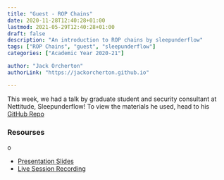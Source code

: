 ```yaml
---
title: "Guest - ROP Chains"
date: 2020-11-28T12:40:28+01:00
lastmod: 2021-05-29T12:40:28+01:00
draft: false
description: "An introduction to ROP chains by sleepunderflow"
tags: ["ROP Chains", "guest", "sleepunderflow"]
categories: ["Academic Year 2020-21"]

author: "Jack Orcherton"
authorLink: "https://jackorcherton.github.io"

---
```

This week, we had a talk by graduate student and security consultant at Nettitude, Sleepunderflow! To view the materials he used, head to his [GitHub Repo](https://github.com/sleepunderflow/comsec-binexp)

### Resourses
o
- [Presentation Slides](BinExp.pdf)
- [Live Session Recording](https://www.twitch.tv/videos/817925421)
